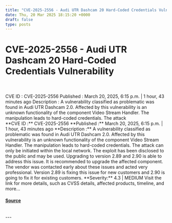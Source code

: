 ```yaml
---
title: "CVE-2025-2556 - Audi UTR Dashcam 20 Hard-Coded Credentials Vulnerability"
date: Thu, 20 Mar 2025 18:15:20 +0000
draft: false
type: posts
---
```

# CVE-2025-2556 - Audi UTR Dashcam 20 Hard-Coded Credentials Vulnerability

<br/>

<br/>
 CVE ID : CVE-2025-2556 Published : March 20, 2025, 6:15 p.m. | 1 hour, 43 minutes ago Description : A vulnerability classified as problematic was found in Audi UTR Dashcam 2.0. Affected by this vulnerability is an unknown functionality of the component Video Stream Handler. The manipulation leads to hard-coded credentials. The attack
<br/>
**CVE ID :** CVE-2025-2556  
**Published :** March 20, 2025, 6:15 p.m. | 1 hour, 43 minutes ago  
**Description :** A vulnerability classified as problematic was found in Audi UTR Dashcam 2.0. Affected by this vulnerability is an unknown functionality of the component Video Stream Handler. The manipulation leads to hard-coded credentials. The attack can only be initiated within the local network. The exploit has been disclosed to the public and may be used. Upgrading to version 2.89 and 2.90 is able to address this issue. It is recommended to upgrade the affected component. The vendor was contacted early about these issues and acted very professional. Version 2.89 is fixing this issue for new customers and 2.90 is going to fix it for existing customers.  
**Severity:** 4.3 | MEDIUM  
Visit the link for more details, such as CVSS details, affected products, timeline, and more...

#### [Source](https://cvefeed.io/vuln/detail/CVE-2025-2556)

<br/>
---
